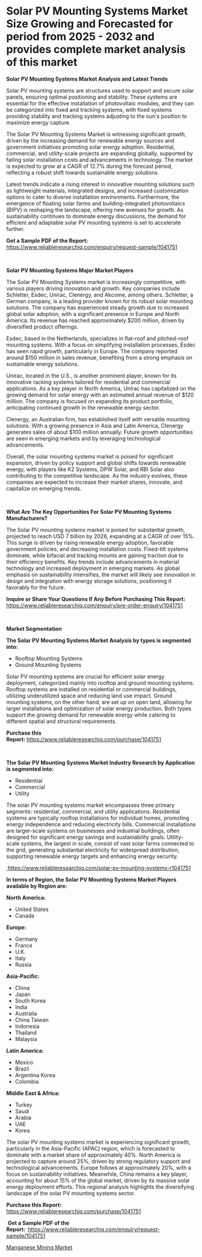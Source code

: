 <p><h1>Solar PV Mounting Systems Market Size Growing and Forecasted for period from 2025 - 2032 and provides complete market analysis of this market</h1></p><p><strong>Solar PV Mounting Systems Market Analysis and Latest Trends</strong></p>
<p><p>Solar PV mounting systems are structures used to support and secure solar panels, ensuring optimal positioning and stability. These systems are essential for the effective installation of photovoltaic modules, and they can be categorized into fixed and tracking systems, with fixed systems providing stability and tracking systems adjusting to the sun's position to maximize energy capture.</p><p>The Solar PV Mounting Systems Market is witnessing significant growth, driven by the increasing demand for renewable energy sources and government initiatives promoting solar energy adoption. Residential, commercial, and utility-scale projects are expanding globally, supported by falling solar installation costs and advancements in technology. The market is expected to grow at a CAGR of 12.7% during the forecast period, reflecting a robust shift towards sustainable energy solutions.</p><p>Latest trends indicate a rising interest in innovative mounting solutions such as lightweight materials, integrated designs, and increased customization options to cater to diverse installation environments. Furthermore, the emergence of floating solar farms and building-integrated photovoltaics (BIPV) is reshaping the landscape, offering new avenues for growth. As sustainability continues to dominate energy discussions, the demand for efficient and adaptable solar PV mounting systems is set to accelerate further.</p></p>
<p><strong>Get a Sample PDF of the Report:&nbsp;</strong> <a href="https://www.reliableresearchiq.com/enquiry/request-sample/1041751?utm_campaign=2247&utm_medium=2&utm_source=Github&utm_content=ia&utm_term=13022025&utm_id=solar-pv-mounting-systems">https://www.reliableresearchiq.com/enquiry/request-sample/1041751</a></p>
<p>&nbsp;</p>
<p><strong>Solar PV Mounting Systems Major Market Players</strong></p>
<p><p>The Solar PV Mounting Systems market is increasingly competitive, with various players driving innovation and growth. Key companies include Schletter, Esdec, Unirac, Clenergy, and Akcome, among others. Schletter, a German company, is a leading provider known for its robust solar mounting solutions. The company has experienced steady growth due to increased global solar adoption, with a significant presence in Europe and North America. Its revenue has reached approximately $200 million, driven by diversified product offerings.</p><p>Esdec, based in the Netherlands, specializes in flat-roof and pitched-roof mounting systems. With a focus on simplifying installation processes, Esdec has seen rapid growth, particularly in Europe. The company reported around $150 million in sales revenue, benefiting from a strong emphasis on sustainable energy solutions.</p><p>Unirac, located in the U.S., is another prominent player, known for its innovative racking systems tailored for residential and commercial applications. As a key player in North America, Unirac has capitalized on the growing demand for solar energy with an estimated annual revenue of $120 million. The company is focused on expanding its product portfolio, anticipating continued growth in the renewable energy sector.</p><p>Clenergy, an Australian firm, has established itself with versatile mounting solutions. With a growing presence in Asia and Latin America, Clenergy generates sales of about $100 million annually. Future growth opportunities are seen in emerging markets and by leveraging technological advancements.</p><p>Overall, the solar mounting systems market is poised for significant expansion, driven by policy support and global shifts towards renewable energy, with players like K2 Systems, DPW Solar, and RBI Solar also contributing to the competitive landscape. As the industry evolves, these companies are expected to increase their market shares, innovate, and capitalize on emerging trends.</p></p>
<p>&nbsp;</p>
<p><strong>What Are The Key Opportunities For Solar PV Mounting Systems Manufacturers?</strong></p>
<p><p>The Solar PV mounting systems market is poised for substantial growth, projected to reach USD 7 billion by 2026, expanding at a CAGR of over 15%. This surge is driven by rising renewable energy adoption, favorable government policies, and decreasing installation costs. Fixed-tilt systems dominate, while bifacial and tracking mounts are gaining traction due to their efficiency benefits. Key trends include advancements in material technology and increased deployment in emerging markets. As global emphasis on sustainability intensifies, the market will likely see innovation in design and integration with energy storage solutions, positioning it favorably for the future.</p></p>
<p><strong>Inquire or Share Your Questions If Any Before Purchasing This Report:</strong> <a href="https://www.reliableresearchiq.com/enquiry/pre-order-enquiry/1041751?utm_campaign=2247&utm_medium=2&utm_source=Github&utm_content=ia&utm_term=13022025&utm_id=solar-pv-mounting-systems">https://www.reliableresearchiq.com/enquiry/pre-order-enquiry/1041751</a></p>
<p>&nbsp;</p>
<p><strong>Market Segmentation</strong></p>
<p><strong>The Solar PV Mounting Systems Market Analysis by types is segmented into:</strong></p>
<p><ul><li>Rooftop Mounting Systems</li><li>Ground Mounting Systems</li></ul></p>
<p><p>Solar PV mounting systems are crucial for efficient solar energy deployment, categorized mainly into rooftop and ground mounting systems. Rooftop systems are installed on residential or commercial buildings, utilizing underutilized space and reducing land use impact. Ground mounting systems, on the other hand, are set up on open land, allowing for larger installations and optimization of solar energy production. Both types support the growing demand for renewable energy while catering to different spatial and structural requirements.</p></p>
<p><strong>Purchase this Report:&nbsp;</strong><a href="https://www.reliableresearchiq.com/purchase/1041751?utm_campaign=2247&utm_medium=2&utm_source=Github&utm_content=ia&utm_term=13022025&utm_id=solar-pv-mounting-systems">https://www.reliableresearchiq.com/purchase/1041751</a></p>
<p>&nbsp;</p>
<p><strong>The Solar PV Mounting Systems Market Industry Research by Application is segmented into:</strong></p>
<p><ul><li>Residential</li><li>Commercial</li><li>Utility</li></ul></p>
<p><p>The solar PV mounting systems market encompasses three primary segments: residential, commercial, and utility applications. Residential systems are typically rooftop installations for individual homes, promoting energy independence and reducing electricity bills. Commercial installations are larger-scale systems on businesses and industrial buildings, often designed for significant energy savings and sustainability goals. Utility-scale systems, the largest in scale, consist of vast solar farms connected to the grid, generating substantial electricity for widespread distribution, supporting renewable energy targets and enhancing energy security.</p></p>
<p><a href="https://www.reliableresearchiq.com/solar-pv-mounting-systems-r1041751?utm_campaign=2247&utm_medium=2&utm_source=Github&utm_content=ia&utm_term=13022025&utm_id=solar-pv-mounting-systems">&nbsp;https://www.reliableresearchiq.com/solar-pv-mounting-systems-r1041751</a></p>
<p><strong>In terms of Region, the Solar PV Mounting Systems Market Players available by Region are:</strong></p>
<p>
    <p> <strong> North America: </strong>
        <ul>
            <li>United States</li>
            <li>Canada</li>
        </ul>
        </p> 
    <p> <strong> Europe: </strong>
        <ul>
            <li>Germany</li>
            <li>France</li>
            <li>U.K.</li>
            <li>Italy</li>
            <li>Russia</li>
        </ul>
        </p> 
    <p> <strong> Asia-Pacific: </strong>
        <ul>
            <li>China</li>
            <li>Japan</li>
            <li>South Korea</li>
            <li>India</li>
            <li>Australia</li>
            <li>China Taiwan</li>
            <li>Indonesia</li>
            <li>Thailand</li>
            <li>Malaysia</li>
        </ul>
        </p> 
    <p> <strong> Latin America: </strong>
        <ul>
            <li>Mexico</li>
            <li>Brazil</li>
            <li>Argentina Korea</li>
            <li>Colombia</li>
        </ul>
        </p> 
    <p> <strong> Middle East & Africa: </strong>
        <ul>
            <li>Turkey</li>
            <li>Saudi</li>
            <li>Arabia</li>
            <li>UAE</li>
            <li>Korea</li>
        </ul>
    </p>
    </p>
<p><p>The solar PV mounting systems market is experiencing significant growth, particularly in the Asia-Pacific (APAC) region, which is forecasted to dominate with a market share of approximately 40%. North America is projected to capture around 25%, driven by strong regulatory support and technological advancements. Europe follows at approximately 20%, with a focus on sustainability initiatives. Meanwhile, China remains a key player, accounting for about 15% of the global market, driven by its massive solar energy deployment efforts. This regional analysis highlights the diversifying landscape of the solar PV mounting systems sector.</p></p>
<p><strong>Purchase this Report: </strong><a href="https://www.reliableresearchiq.com/purchase/1041751?utm_campaign=2247&utm_medium=2&utm_source=Github&utm_content=ia&utm_term=13022025&utm_id=solar-pv-mounting-systems">https://www.reliableresearchiq.com/purchase/1041751</a></p>
<p>&nbsp;<strong>Get a Sample PDF of the Report:&nbsp;&nbsp;</strong><a href="https://www.reliableresearchiq.com/enquiry/request-sample/1041751?utm_campaign=2247&utm_medium=2&utm_source=Github&utm_content=ia&utm_term=13022025&utm_id=solar-pv-mounting-systems">https://www.reliableresearchiq.com/enquiry/request-sample/1041751</a></p>
<p><strong></strong></p>
<p><p><a href="https://github.com/bensemilia864/Market-Research-Report-List-1/blob/main/manganese-mining-market.md?utm_campaign=2247&utm_medium=2&utm_source=Github&utm_content=ia&utm_term=13022025&utm_id=solar-pv-mounting-systems">Manganese Mining Market</a></p></p>